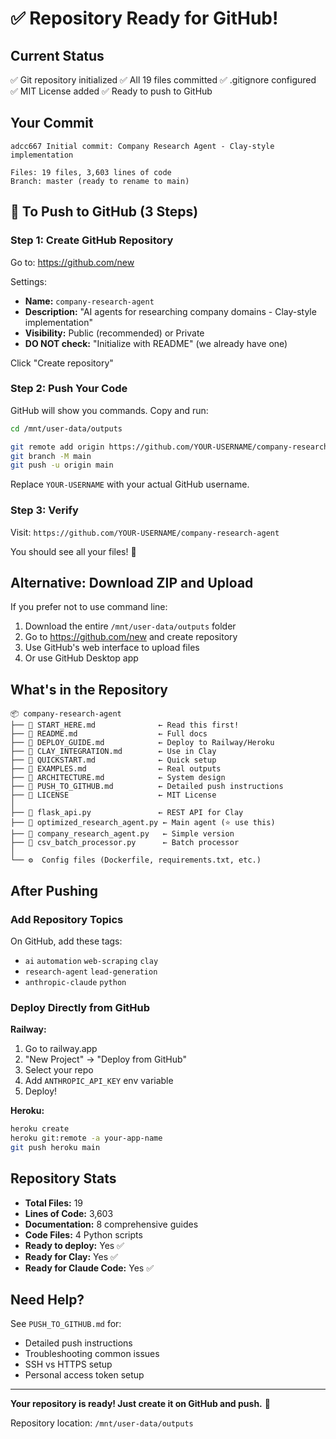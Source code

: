 # ✅ Repository Ready for GitHub!

## Current Status

✅ Git repository initialized
✅ All 19 files committed
✅ .gitignore configured
✅ MIT License added
✅ Ready to push to GitHub

## Your Commit

```
adcc667 Initial commit: Company Research Agent - Clay-style implementation

Files: 19 files, 3,603 lines of code
Branch: master (ready to rename to main)
```

## 🚀 To Push to GitHub (3 Steps)

### Step 1: Create GitHub Repository

Go to: https://github.com/new

Settings:
- **Name:** `company-research-agent`
- **Description:** "AI agents for researching company domains - Clay-style implementation"
- **Visibility:** Public (recommended) or Private
- **DO NOT check:** "Initialize with README" (we already have one)

Click "Create repository"

### Step 2: Push Your Code

GitHub will show you commands. Copy and run:

```bash
cd /mnt/user-data/outputs

git remote add origin https://github.com/YOUR-USERNAME/company-research-agent.git
git branch -M main
git push -u origin main
```

Replace `YOUR-USERNAME` with your actual GitHub username.

### Step 3: Verify

Visit: `https://github.com/YOUR-USERNAME/company-research-agent`

You should see all your files! 🎉

## Alternative: Download ZIP and Upload

If you prefer not to use command line:

1. Download the entire `/mnt/user-data/outputs` folder
2. Go to https://github.com/new and create repository
3. Use GitHub's web interface to upload files
4. Or use GitHub Desktop app

## What's in the Repository

```
📦 company-research-agent
├── 📄 START_HERE.md              ← Read this first!
├── 📄 README.md                  ← Full docs
├── 📄 DEPLOY_GUIDE.md            ← Deploy to Railway/Heroku
├── 📄 CLAY_INTEGRATION.md        ← Use in Clay
├── 📄 QUICKSTART.md              ← Quick setup
├── 📄 EXAMPLES.md                ← Real outputs
├── 📄 ARCHITECTURE.md            ← System design
├── 📄 PUSH_TO_GITHUB.md          ← Detailed push instructions
├── 📄 LICENSE                    ← MIT License
│
├── 🐍 flask_api.py               ← REST API for Clay
├── 🐍 optimized_research_agent.py ← Main agent (⭐ use this)
├── 🐍 company_research_agent.py   ← Simple version
├── 🐍 csv_batch_processor.py      ← Batch processor
│
└── ⚙️  Config files (Dockerfile, requirements.txt, etc.)
```

## After Pushing

### Add Repository Topics

On GitHub, add these tags:
- `ai` `automation` `web-scraping` `clay`
- `research-agent` `lead-generation`
- `anthropic-claude` `python`

### Deploy Directly from GitHub

**Railway:**
1. Go to railway.app
2. "New Project" → "Deploy from GitHub"
3. Select your repo
4. Add `ANTHROPIC_API_KEY` env variable
5. Deploy!

**Heroku:**
```bash
heroku create
heroku git:remote -a your-app-name
git push heroku main
```

## Repository Stats

- **Total Files:** 19
- **Lines of Code:** 3,603
- **Documentation:** 8 comprehensive guides
- **Code Files:** 4 Python scripts
- **Ready to deploy:** Yes ✅
- **Ready for Clay:** Yes ✅
- **Ready for Claude Code:** Yes ✅

## Need Help?

See `PUSH_TO_GITHUB.md` for:
- Detailed push instructions
- Troubleshooting common issues
- SSH vs HTTPS setup
- Personal access token setup

---

**Your repository is ready! Just create it on GitHub and push.** 🚀

Repository location: `/mnt/user-data/outputs`
